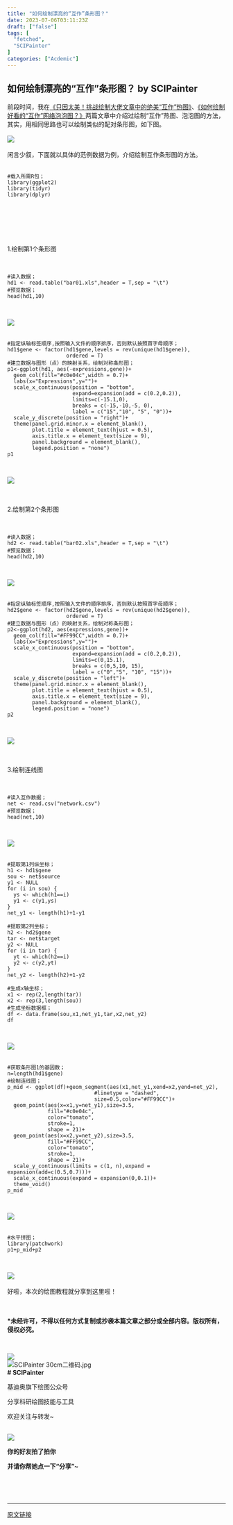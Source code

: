 ```yaml
---
title: "如何绘制漂亮的“互作”条形图？"
date: 2023-07-06T03:11:23Z
draft: ["false"]
tags: [
  "fetched",
  "SCIPainter"
]
categories: ["Acdemic"]
---
```

如何绘制漂亮的“互作”条形图？ by SCIPainter
------
<div><section data-mpa-powered-by="yiban.io"><span>前段时间，我在<a target="_blank" href="http://mp.weixin.qq.com/s?__biz=MzIyOTY3MDA3MA==&amp;mid=2247513065&amp;idx=1&amp;sn=eb7a48dbc1d2c086d622cb01f4fcd183&amp;chksm=e8bdde30dfca57264c1f541a88d2e53ed08fb00b0a841e0b1a085b37fe99d48f99b34d2e7897&amp;scene=21#wechat_redirect" textvalue="《只因太美！挑战绘制大佬文章中的绝美“互作”热图》" linktype="text" imgurl="" imgdata="null" data-itemshowtype="0" tab="innerlink" data-linktype="2">《只因太美！挑战绘制大佬文章中的绝美“互作”热图》</a>、</span><a target="_blank" href="http://mp.weixin.qq.com/s?__biz=MzIyOTY3MDA3MA==&amp;mid=2247513334&amp;idx=1&amp;sn=0974b462af7547a32980d3eb0f0c39ea&amp;chksm=e8bdd92fdfca50391b74a324438ae9cc92e55bf114489199d8c9853ec41f34447002a8534838&amp;scene=21#wechat_redirect" textvalue="《如何绘制好看的“互作”网络泡泡图？》" linktype="text" imgurl="" imgdata="null" data-itemshowtype="0" tab="innerlink" data-linktype="2"><span>《如何绘制好看的“互作”网络泡泡图？》</span></a><span>两篇文章中介绍过绘制“互作”热图、泡泡图的方法，其实，用相同思路也可以绘制类似的配对条形图，如下图。</span></section><section><span><br></span></section><section><img data-ratio="0.6552083333333333" data-src="https://mmbiz.qpic.cn/sz_mmbiz_png/tgUVxVRjT6lks4dO0iavscowS8um9h5fhofWiaQ4opkvsU3pQ6eOtyToL1HeGC8HQKb0uILey6B8VQkTrc1Nuvjg/640?wx_fmt=png" data-type="png" data-w="960" src="https://mmbiz.qpic.cn/sz_mmbiz_png/tgUVxVRjT6lks4dO0iavscowS8um9h5fhofWiaQ4opkvsU3pQ6eOtyToL1HeGC8HQKb0uILey6B8VQkTrc1Nuvjg/640?wx_fmt=png"></section><section><br></section><section><span>闲言少叙，下面就以具体的范例数据为例，介绍绘制互作条形图的方法。</span></section><section><br></section><section data-mpa-preserve-tpl-color="t" data-mpa-template="t" mpa-preserve="t" mpa-from-tpl="t"><pre><code><span>#载入所需R包；</span><br mpa-from-tpl="t"><span>library</span>(ggplot2)<br mpa-from-tpl="t"><span>library</span>(tidyr)<br mpa-from-tpl="t"><span>library</span>(dplyr)</code></pre></section><p><br></p><p><br mpa-from-tpl="t"></p><section data-mpa-template="t" mpa-from-tpl="t"><section data-mpa-template="t" mpa-from-tpl="t"><section data-mid="" mpa-from-tpl="t"><section data-mid="" mpa-from-tpl="t"><section data-mid="" mpa-from-tpl="t"><section data-mid="" mpa-from-tpl="t"><section data-mid="" mpa-from-tpl="t"><br mpa-from-tpl="t"></section></section><section data-mid="" mpa-from-tpl="t"><section data-mid="" mpa-from-tpl="t"><section data-mid="" mpa-from-tpl="t"><p data-mid="">1.绘制第1个条形图</p></section></section></section></section></section></section></section></section><p><br></p><section data-mpa-preserve-tpl-color="t" data-mpa-template="t" mpa-preserve="t" mpa-from-tpl="t"><pre><code><span>#读入数据；</span><br mpa-from-tpl="t"><span>hd1</span> &lt;- read.table(<span>"bar01.xls"</span>,header = T,sep = <span>"\t"</span>)<br mpa-from-tpl="t"><span>#预览数据；</span><br mpa-from-tpl="t"><span>head</span>(hd1,10)</code></pre></section><p><br></p><section><img data-ratio="0.5268571428571428" data-src="https://mmbiz.qpic.cn/sz_mmbiz_png/tgUVxVRjT6lks4dO0iavscowS8um9h5fh2n3rZHxgjIH0jeqP4ABPcornTLbr2PuqobxwcPe9oEamxqpOiaRTReg/640?wx_fmt=png" data-type="png" data-w="875" src="https://mmbiz.qpic.cn/sz_mmbiz_png/tgUVxVRjT6lks4dO0iavscowS8um9h5fh2n3rZHxgjIH0jeqP4ABPcornTLbr2PuqobxwcPe9oEamxqpOiaRTReg/640?wx_fmt=png"></section><section><br></section><section data-mpa-preserve-tpl-color="t" data-mpa-template="t" mpa-preserve="t" mpa-from-tpl="t"><pre><code><span>#指定纵轴标签顺序,按照输入文件的顺序排序，否则默认按照首字母顺序；</span><br mpa-from-tpl="t"><span>hd1</span>$gene &lt;- factor(hd1$gene,levels = rev(unique(hd1$gene)),<br mpa-from-tpl="t">                   <span>ordered</span> = T)<br mpa-from-tpl="t"><span>#建立数据与图形（点）的映射关系，绘制对称条形图；</span><br mpa-from-tpl="t"><span>p1</span>&lt;-ggplot(hd1, aes(-expressions,gene))+<br mpa-from-tpl="t">  <span>geom_col</span>(fill=<span>"#c0e04c"</span>,width = 0.7)+<br mpa-from-tpl="t">  <span>labs</span>(x=<span>"Expressions"</span>,y=<span>""</span>)+<br mpa-from-tpl="t">  <span>scale_x_continuous</span>(position = <span>"bottom"</span>,<br mpa-from-tpl="t">                     <span>expand</span>=expansion(add = c(0.2,0.2)),<br mpa-from-tpl="t">                     <span>limits</span>=c(-15.1,0),<br mpa-from-tpl="t">                     <span>breaks</span> = c(-15,-10,-5, 0),<br mpa-from-tpl="t">                     <span>label</span> = c(<span>"15"</span>,<span>"10"</span>, <span>"5"</span>, <span>"0"</span>))+<br mpa-from-tpl="t">  <span>scale_y_discrete</span>(position = <span>"right"</span>)+<br mpa-from-tpl="t">  <span>theme</span>(panel.grid.minor.x = element_blank(),<br mpa-from-tpl="t">        <span>plot</span>.title = element_text(hjust = 0.5),<br mpa-from-tpl="t">        <span>axis</span>.title.x = element_text(size = 9),<br mpa-from-tpl="t">        <span>panel</span>.background = element_blank(),<br mpa-from-tpl="t">        <span>legend</span>.position = <span>"none"</span>)<br mpa-from-tpl="t"><span>p1</span></code></pre></section><p><br></p><section><img data-ratio="1.3550913838120104" data-src="https://mmbiz.qpic.cn/sz_mmbiz_png/tgUVxVRjT6lks4dO0iavscowS8um9h5fhuO7ZNTwA4ibr8oPlRqc78U29tVTAnbTTHjTRGicOznL9sFt5QHyEh04Q/640?wx_fmt=png" data-type="png" data-w="766" src="https://mmbiz.qpic.cn/sz_mmbiz_png/tgUVxVRjT6lks4dO0iavscowS8um9h5fhuO7ZNTwA4ibr8oPlRqc78U29tVTAnbTTHjTRGicOznL9sFt5QHyEh04Q/640?wx_fmt=png"></section><section><br></section><section data-mpa-template="t" mpa-from-tpl="t"><section data-mid="" mpa-from-tpl="t"><section data-mid="" mpa-from-tpl="t"><section data-mid="" mpa-from-tpl="t"><section data-mid="" mpa-from-tpl="t"><section data-mid="" mpa-from-tpl="t"><br mpa-from-tpl="t"></section></section><section data-mid="" mpa-from-tpl="t"><section data-mid="" mpa-from-tpl="t"><section data-mid="" mpa-from-tpl="t"><p data-mid="">2.绘制第2个条形图</p></section></section></section></section></section></section></section><section><span></span></section><section><br></section><section data-mpa-preserve-tpl-color="t" data-mpa-template="t" mpa-preserve="t" mpa-from-tpl="t"><pre><code><span>#读入数据；</span><br mpa-from-tpl="t"><span>hd2</span> &lt;- read.table(<span>"bar02.xls"</span>,header = T,sep = <span>"\t"</span>)<br mpa-from-tpl="t"><span>#预览数据；</span><br mpa-from-tpl="t"><span>head</span>(hd2,10)</code></pre></section><p><br></p><section><img data-ratio="0.4766355140186916" data-src="https://mmbiz.qpic.cn/sz_mmbiz_png/tgUVxVRjT6lks4dO0iavscowS8um9h5fhWwvLnUzo2EeMePiae3BG7d0j1IZibP10icJw5KgOSjc5ta1jFxjjQ6Grw/640?wx_fmt=png" data-type="png" data-w="963" src="https://mmbiz.qpic.cn/sz_mmbiz_png/tgUVxVRjT6lks4dO0iavscowS8um9h5fhWwvLnUzo2EeMePiae3BG7d0j1IZibP10icJw5KgOSjc5ta1jFxjjQ6Grw/640?wx_fmt=png"></section><section><br></section><section data-mpa-preserve-tpl-color="t" data-mpa-template="t" mpa-preserve="t" mpa-from-tpl="t"><pre><code><span>#指定纵轴标签顺序,按照输入文件的顺序排序，否则默认按照首字母顺序；</span><br mpa-from-tpl="t"><span>hd2</span>$gene &lt;- factor(hd2$gene,levels = rev(unique(hd2$gene)),<br mpa-from-tpl="t">                   <span>ordered</span> = T)<br mpa-from-tpl="t"><span>#建立数据与图形（点）的映射关系，绘制对称条形图；</span><br mpa-from-tpl="t"><span>p2</span>&lt;-ggplot(hd2, aes(expressions,gene))+<br mpa-from-tpl="t">  <span>geom_col</span>(fill=<span>"#FF99CC"</span>,width = 0.7)+<br mpa-from-tpl="t">  <span>labs</span>(x=<span>"Expressions"</span>,y=<span>""</span>)+<br mpa-from-tpl="t">  <span>scale_x_continuous</span>(position = <span>"bottom"</span>,<br mpa-from-tpl="t">                     <span>expand</span>=expansion(add = c(0.2,0.2)),<br mpa-from-tpl="t">                     <span>limits</span>=c(0,15.1),<br mpa-from-tpl="t">                     <span>breaks</span> = c(0,5,10, 15),<br mpa-from-tpl="t">                     <span>label</span> = c(<span>"0"</span>,<span>"5"</span>, <span>"10"</span>, <span>"15"</span>))+<br mpa-from-tpl="t">  <span>scale_y_discrete</span>(position = <span>"left"</span>)+<br mpa-from-tpl="t">  <span>theme</span>(panel.grid.minor.x = element_blank(),<br mpa-from-tpl="t">        <span>plot</span>.title = element_text(hjust = 0.5),<br mpa-from-tpl="t">        <span>axis</span>.title.x = element_text(size = 9),<br mpa-from-tpl="t">        <span>panel</span>.background = element_blank(),<br mpa-from-tpl="t">        <span>legend</span>.position = <span>"none"</span>)<br mpa-from-tpl="t"><span>p2</span></code></pre></section><p><br></p><section><img data-ratio="1.134054054054054" data-src="https://mmbiz.qpic.cn/sz_mmbiz_png/tgUVxVRjT6lks4dO0iavscowS8um9h5fhzKl1pxrNWQ4NyF4LLEGFDZoUWibKwjiaUdibia1RZb9IyDT28sI3Xfeq7A/640?wx_fmt=png" data-type="png" data-w="925" src="https://mmbiz.qpic.cn/sz_mmbiz_png/tgUVxVRjT6lks4dO0iavscowS8um9h5fhzKl1pxrNWQ4NyF4LLEGFDZoUWibKwjiaUdibia1RZb9IyDT28sI3Xfeq7A/640?wx_fmt=png"></section><section><br></section><section data-mpa-template="t" mpa-from-tpl="t"><section data-mid="" mpa-from-tpl="t"><section data-mid="" mpa-from-tpl="t"><section data-mid="" mpa-from-tpl="t"><section data-mid="" mpa-from-tpl="t"><section data-mid="" mpa-from-tpl="t"><br mpa-from-tpl="t"></section></section><section data-mid="" mpa-from-tpl="t"><section data-mid="" mpa-from-tpl="t"><section data-mid="" mpa-from-tpl="t"><p data-mid="">3.绘制连线图</p></section></section></section></section></section></section></section><section><span><br mpa-from-tpl="t"></span></section><section data-mpa-preserve-tpl-color="t" data-mpa-template="t" mpa-preserve="t" mpa-from-tpl="t"><pre><code><span>#读入互作数据；</span><br mpa-from-tpl="t"><span>net</span> &lt;- read.csv(<span>"network.csv"</span>)<br mpa-from-tpl="t"><span>#预览数据；</span><br mpa-from-tpl="t"><span>head</span>(net,10)</code></pre></section><p><br></p><section><img data-ratio="0.46565656565656566" data-src="https://mmbiz.qpic.cn/sz_mmbiz_png/tgUVxVRjT6lks4dO0iavscowS8um9h5fhdRtlic9Y9kEggxyWe18L81VRCUpoXFMmiapic4OibpRAhiaqHlvJB2VQN2g/640?wx_fmt=png" data-type="png" data-w="990" src="https://mmbiz.qpic.cn/sz_mmbiz_png/tgUVxVRjT6lks4dO0iavscowS8um9h5fhdRtlic9Y9kEggxyWe18L81VRCUpoXFMmiapic4OibpRAhiaqHlvJB2VQN2g/640?wx_fmt=png"></section><section><br></section><section data-mpa-preserve-tpl-color="t" data-mpa-template="t" mpa-preserve="t" mpa-from-tpl="t"><pre><code><span>#提取第1列纵坐标；</span><br mpa-from-tpl="t"><span>h1</span> &lt;- hd1$gene<br mpa-from-tpl="t"><span>sou</span> &lt;- net$source<br mpa-from-tpl="t"><span>y1</span> &lt;- NULL<br mpa-from-tpl="t"><span>for</span> (i in sou) {<br mpa-from-tpl="t">  <span>ys</span> &lt;- which(h1==i)<br mpa-from-tpl="t">  <span>y1</span> &lt;- c(y1,ys)<br mpa-from-tpl="t">}<br mpa-from-tpl="t"><span>net_y1</span> &lt;- length(h1)+1-y1<br mpa-from-tpl="t"><br mpa-from-tpl="t"><span>#提取第2列坐标；</span><br mpa-from-tpl="t"><span>h2</span> &lt;- hd2$gene<br mpa-from-tpl="t"><span>tar</span> &lt;- net$target<br mpa-from-tpl="t"><span>y2</span> &lt;- NULL<br mpa-from-tpl="t"><span>for</span> (i in tar) {<br mpa-from-tpl="t">  <span>yt</span> &lt;- which(h2==i)<br mpa-from-tpl="t">  <span>y2</span> &lt;- c(y2,yt)<br mpa-from-tpl="t">}<br mpa-from-tpl="t"><span>net_y2</span> &lt;- length(h2)+1-y2<br mpa-from-tpl="t"><br mpa-from-tpl="t"><span>#生成x轴坐标；</span><br mpa-from-tpl="t"><span>x1</span> &lt;- rep(2,length(tar))<br mpa-from-tpl="t"><span>x2</span> &lt;- rep(3,length(sou))<br mpa-from-tpl="t"><span>#生成坐标数据框；</span><br mpa-from-tpl="t"><span>df</span> &lt;- data.frame(sou,x1,net_y1,tar,x2,net_y2)<br mpa-from-tpl="t"><span>df</span></code></pre></section><p><br></p><section><img data-ratio="0.4557213930348259" data-src="https://mmbiz.qpic.cn/sz_mmbiz_png/tgUVxVRjT6lks4dO0iavscowS8um9h5fhlODT85ZXe7icWlwmvW5JMZTvCpjRGTnqW0IsNHtOyGxmXGBh7gEJWRQ/640?wx_fmt=png" data-type="png" data-w="1005" src="https://mmbiz.qpic.cn/sz_mmbiz_png/tgUVxVRjT6lks4dO0iavscowS8um9h5fhlODT85ZXe7icWlwmvW5JMZTvCpjRGTnqW0IsNHtOyGxmXGBh7gEJWRQ/640?wx_fmt=png"></section><section><br></section><section data-mpa-preserve-tpl-color="t" data-mpa-template="t" mpa-preserve="t" mpa-from-tpl="t"><pre><code><span>#获取条形图1的基因数；</span><br mpa-from-tpl="t"><span>n</span>=length(hd1$gene)<br mpa-from-tpl="t"><span>#绘制连线图；</span><br mpa-from-tpl="t"><span>p_mid</span> &lt;- ggplot(df)+geom_segment(aes(x1,net_y1,xend=x2,yend=net_y2),<br mpa-from-tpl="t">                            <span>#linetype = "dashed",</span><br mpa-from-tpl="t">                            <span>size</span>=0.5,color=<span>"#FF99CC"</span>)+<br mpa-from-tpl="t">  <span>geom_point</span>(aes(x=x1,y=net_y1),size=3.5,<br mpa-from-tpl="t">             <span>fill</span>=<span>"#c0e04c"</span>,<br mpa-from-tpl="t">             <span>color</span>=<span>"tomato"</span>,<br mpa-from-tpl="t">             <span>stroke</span>=1,<br mpa-from-tpl="t">             <span>shape</span> = 21)+<br mpa-from-tpl="t">  <span>geom_point</span>(aes(x=x2,y=net_y2),size=3.5,<br mpa-from-tpl="t">             <span>fill</span>=<span>"#FF99CC"</span>,<br mpa-from-tpl="t">             <span>color</span>=<span>"tomato"</span>,<br mpa-from-tpl="t">             <span>stroke</span>=1,<br mpa-from-tpl="t">             <span>shape</span> = 21)+<br mpa-from-tpl="t">  <span>scale_y_continuous</span>(limits = c(1, n),expand = expansion(add=c(0.5,0.7)))+<br mpa-from-tpl="t">  <span>scale_x_continuous</span>(expand = expansion(0,0.1))+<br mpa-from-tpl="t">  <span>theme_void</span>()<br mpa-from-tpl="t"><span>p_mid</span></code></pre></section><p><br></p><section><img data-ratio="1.3858921161825726" data-src="https://mmbiz.qpic.cn/sz_mmbiz_png/tgUVxVRjT6lks4dO0iavscowS8um9h5fhSicqqm9YiaibXROW7ctWEck2BtR1tYt9ibtUXuzHQfxKwpNqCjOZLPQsgQ/640?wx_fmt=png" data-type="png" data-w="482" src="https://mmbiz.qpic.cn/sz_mmbiz_png/tgUVxVRjT6lks4dO0iavscowS8um9h5fhSicqqm9YiaibXROW7ctWEck2BtR1tYt9ibtUXuzHQfxKwpNqCjOZLPQsgQ/640?wx_fmt=png"></section><section><br></section><section data-mpa-preserve-tpl-color="t" data-mpa-template="t" mpa-preserve="t" mpa-from-tpl="t"><pre><code><span>#水平拼图；</span><br mpa-from-tpl="t"><span>library</span>(patchwork)<br mpa-from-tpl="t"><span>p1</span>+p_mid+p2</code></pre></section><p><br></p><section><img data-ratio="0.6583333333333333" data-src="https://mmbiz.qpic.cn/sz_mmbiz_png/tgUVxVRjT6lks4dO0iavscowS8um9h5fh3vH2cnibAZQwV5W2ibElJGM9jLwtRJoKTop6U8CcSanD3DOx8ApzlIRQ/640?wx_fmt=png" data-type="png" data-w="1080" src="https://mmbiz.qpic.cn/sz_mmbiz_png/tgUVxVRjT6lks4dO0iavscowS8um9h5fh3vH2cnibAZQwV5W2ibElJGM9jLwtRJoKTop6U8CcSanD3DOx8ApzlIRQ/640?wx_fmt=png"></section><section><br></section><section><span>好啦，本次的绘图教程就分享到这里啦！</span></section><section><span><br></span></section><section><span><br></span></section><p><strong><span>*未经许可，不得以任何方式复制或抄袭本篇文章之部分或全部内容。版权所有，侵权必究。</span></strong></p><p><br></p><section data-role="outer" label="Powered by 135editor.com"><section data-tools="135编辑器" data-id="105648"><section><section data-role="outer" label="Powered by 135editor.com"><section data-role="paragraph"><section data-role="outer" label="Powered by 135editor.com"><section data-tools="135编辑器" data-id="105648"><section><section><img data-ratio="0.8780487804878049" data-src="https://mmbiz.qpic.cn/sz_mmbiz_png/tgUVxVRjT6kCKJYcEqEIfoJYG621mPJE8VibmibGU0Jxic9iabARVRH0FT6BNE8VAglWFXBPibFAU7a6tWGibSs8wyUg/640?wx_fmt=png" data-type="png" data-w="41" data-width="100%" src="https://mmbiz.qpic.cn/sz_mmbiz_png/tgUVxVRjT6kCKJYcEqEIfoJYG621mPJE8VibmibGU0Jxic9iabARVRH0FT6BNE8VAglWFXBPibFAU7a6tWGibSs8wyUg/640?wx_fmt=png"></section><section><section><section data-width="35%"><section><section data-width="100%"><img data-ratio="1" data-src="https://mmbiz.qpic.cn/sz_mmbiz_jpg/tgUVxVRjT6kCKJYcEqEIfoJYG621mPJEv5etCBwHicqbEPwnVrkpaasxqaVibM4mT2JdIuN6yTlYWDD4mL5A427A/640?wx_fmt=jpeg" data-type="jpeg" data-w="860" data-width="100%" title="SCIPainter 30cm二维码.jpg" src="https://mmbiz.qpic.cn/sz_mmbiz_jpg/tgUVxVRjT6kCKJYcEqEIfoJYG621mPJEv5etCBwHicqbEPwnVrkpaasxqaVibM4mT2JdIuN6yTlYWDD4mL5A427A/640?wx_fmt=jpeg"></section></section></section><section data-width="50%"><section><section data-brushtype="text"><span><strong># SCIPainter</strong></span></section><section data-brushtype="text" hm_fix="361:593"><p>基迪奥旗下绘图公众号</p><p>分享科研绘图技能与工具</p><p>欢迎关注与转发~</p></section></section></section></section></section></section></section></section></section></section><section><br></section></section></section><section data-role="paragraph"><section><section powered-by="xiumi.us"><section><section powered-by="xiumi.us"><section><img data-ratio="1" data-src="https://mmbiz.qpic.cn/sz_mmbiz_gif/tgUVxVRjT6kCKJYcEqEIfoJYG621mPJEgMd0aMPtmrDjiaX8sBhfhicVteeHf1JicexSpUbS3fdS9SiboUVN7guaPw/640?wx_fmt=gif" data-type="gif" data-w="400" src="https://mmbiz.qpic.cn/sz_mmbiz_gif/tgUVxVRjT6kCKJYcEqEIfoJYG621mPJEgMd0aMPtmrDjiaX8sBhfhicVteeHf1JicexSpUbS3fdS9SiboUVN7guaPw/640?wx_fmt=gif"></section></section></section><section><section powered-by="xiumi.us"><section><p><span><strong>你的好友拍了拍你</strong></span></p><p><span><strong>并请你帮她点一下</strong></span><strong><span>“分享”</span></strong><span><strong><span>~</span></strong></span></p></section></section></section></section></section><p><br></p></section></section><section><span><br></span></section><p><mp-style-type data-value="10000"></mp-style-type></p></div>  
<hr>
<a href="https://mp.weixin.qq.com/s/4YZCqCRF21XepavYTNtbUg",target="_blank" rel="noopener noreferrer">原文链接</a>
